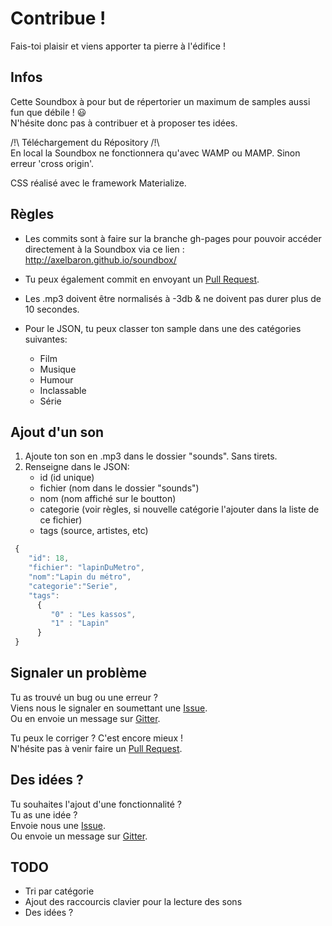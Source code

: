 # Contribue !

Fais-toi plaisir et viens apporter ta pierre à l'édifice !

## Infos

Cette Soundbox à pour but de répertorier un maximum de samples aussi fun que débile ! :smiley:  
N'hésite donc pas à contribuer et à proposer tes idées.

/!\ Téléchargement du Répository /!\  
En local la Soundbox ne fonctionnera qu'avec WAMP ou MAMP. Sinon erreur 'cross origin'. 

CSS réalisé avec le framework Materialize.

## Règles

* Les commits sont à faire sur la branche gh-pages pour pouvoir accéder directement à la Soundbox via ce lien : http://axelbaron.github.io/soundbox/

* Tu peux également commit en envoyant un [Pull Request](https://github.com/AxelBaron/soundbox/pulls).

* Les .mp3 doivent être normalisés à -3db & ne doivent pas durer plus de 10 secondes.

* Pour le JSON, tu peux classer ton sample dans une des catégories suivantes:
	- Film
	- Musique
	- Humour
	- Inclassable
	- Série

## Ajout d'un son

1. Ajoute ton son en .mp3 dans le dossier "sounds". Sans tirets.
2. Renseigne dans le JSON:
	- id (id unique)
	- fichier (nom dans le dossier "sounds")
	- nom (nom affiché sur le boutton)
	- categorie (voir règles, si nouvelle catégorie l'ajouter dans la liste de ce fichier)
	- tags (source, artistes, etc)

```javascript
 {
	"id": 18,
	"fichier": "lapinDuMetro",
	"nom":"Lapin du métro",
	"categorie":"Serie",
	"tags":
	  {
		 "0" : "Les kassos",
		 "1" : "Lapin"
	  }
 }
```

## Signaler un problème

Tu as trouvé un bug ou une erreur ?  
Viens nous le signaler en soumettant une [Issue](https://github.com/AxelBaron/soundbox/issues).  
Ou en envoie un message sur [Gitter](https://gitter.im/AxelBaron/soundbox?utm_source=badge&utm_medium=badge&utm_campaign=pr-badge&utm_content=body_badge).

Tu peux le corriger ? C'est encore mieux !  
N'hésite pas à venir faire un [Pull Request](https://github.com/AxelBaron/soundbox/pulls).

## Des idées ?

Tu souhaites l'ajout d'une fonctionnalité ?  
Tu as une idée ?  
Envoie nous une [Issue](https://github.com/AxelBaron/soundbox/issues).  
Ou envoie un message sur [Gitter](https://gitter.im/AxelBaron/soundbox?utm_source=badge&utm_medium=badge&utm_campaign=pr-badge&utm_content=body_badge).

## TODO

* Tri par catégorie
* Ajout des raccourcis clavier pour la lecture des sons
* Des idées ?